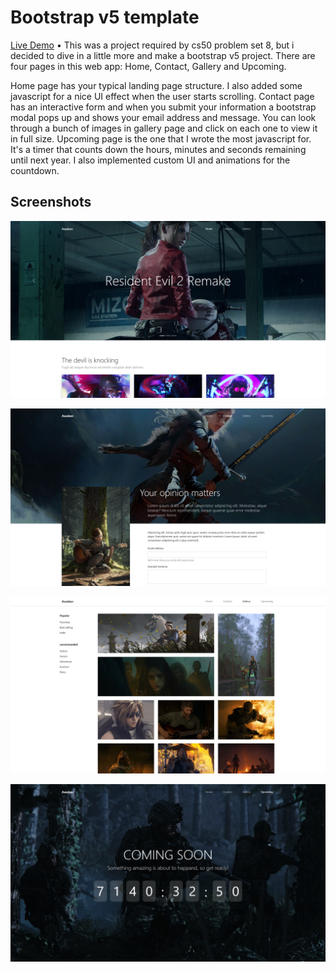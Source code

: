 # Bootstrap v5 template

[Live Demo](https://bootstrap-v5.vercel.app) • This was a project required by cs50 problem set 8, but i decided to dive in a little more and make a bootstrap v5 project. There are four pages in this web app: Home, Contact, Gallery and Upcoming.

Home page has your typical landing page structure. I also added some javascript for a nice UI effect when the user starts scrolling. Contact page has an interactive form and when you submit your information a bootstrap modal pops up and shows your email address and message. You can look through a bunch of images in gallery page and click on each one to view it in full size. Upcoming page is the one that I wrote the most javascript for. It's a timer that counts down the hours, minutes and seconds remaining until next year. I also implemented custom UI and animations for the countdown.

## Screenshots

![Feature 1 Demo](images/screenshots/1.jpg)

![Feature 2 Demo](images/screenshots/2.jpg)

![Feature 3 Demo](images/screenshots/3.jpg)

![Feature 4 Demo](images/screenshots/4.jpg)
